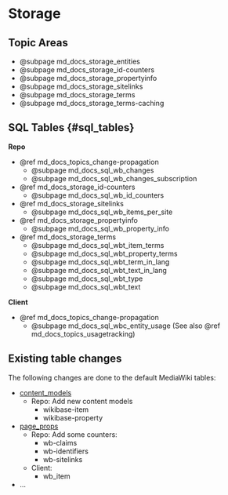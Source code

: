 # Storage

## Topic Areas

* @subpage md_docs_storage_entities
* @subpage md_docs_storage_id-counters
* @subpage md_docs_storage_propertyinfo
* @subpage md_docs_storage_sitelinks
* @subpage md_docs_storage_terms
* @subpage md_docs_storage_terms-caching

## SQL Tables {#sql_tables}

**Repo**

* @ref md_docs_topics_change-propagation
  * @subpage md_docs_sql_wb_changes
  * @subpage md_docs_sql_wb_changes_subscription
* @ref md_docs_storage_id-counters
  * @subpage md_docs_sql_wb_id_counters
* @ref md_docs_storage_sitelinks
  * @subpage md_docs_sql_wb_items_per_site
* @ref md_docs_storage_propertyinfo
  * @subpage md_docs_sql_wb_property_info
* @ref md_docs_storage_terms
  * @subpage md_docs_sql_wbt_item_terms
  * @subpage md_docs_sql_wbt_property_terms
  * @subpage md_docs_sql_wbt_term_in_lang
  * @subpage md_docs_sql_wbt_text_in_lang
  * @subpage md_docs_sql_wbt_type
  * @subpage md_docs_sql_wbt_text

**Client**

* @ref md_docs_topics_change-propagation
  * @subpage md_docs_sql_wbc_entity_usage (See also @ref md_docs_topics_usagetracking)

## Existing table changes

The following changes are done to the default MediaWiki tables:
* [content_models]
  * Repo: Add new content models
    * wikibase-item
    * wikibase-property
* [page_props]
  * Repo: Add some counters:
    * wb-claims
    * wb-identifiers
    * wb-sitelinks
  * Client:
    * wb_item
* ...

[content_models]: https://www.mediawiki.org/wiki/Manual:Content_models_table
[page_props]: https://www.mediawiki.org/wiki/Manual:Page_props_table
